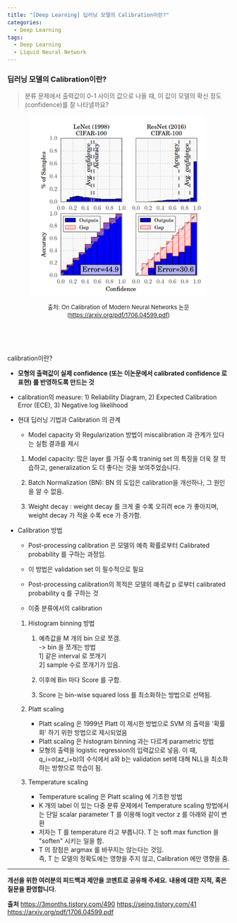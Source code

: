 ```yaml
---
title: "[Deep Learning] 딥러닝 모델의 Calibration이란?"
categories:
  - Deep Learning
tags:
  - Deep Learning
  - Liquid Neural Network
---
```

### 딥러닝 모델의 Calibration이란?


> 분류 문제에서 출력값이 0-1 사이의 값으로 나올 때, 이 값이 모델의 확신 정도(confidence)를 잘 나타낼까요?


<center><img src="/assets/materials/DeepLearning/Calibration/calib_paper.png" align="center" alt="drawing" width="400"/></center>   


<font size="2"><center> 출처: On Calibration of Modern Neural Networks 논문 (https://arxiv.org/pdf/1706.04599.pdf) </center>  </font>   
<br>

<br/>


calibration이란?
- **모형의 출력값이 실제 confidence (또는 이논문에서 calibrated confidence 로 표현) 를 반영하도록 만드는 것**

- calibration의 measure: 1) Reliability Diagram, 2) Expected Calibration Error (ECE), 3) Negative log likelihood  


-  현대 딥러닝 기법과 Calibration 의 관계  

	- Model capacity 와 Regularization 방법이 miscalibration 과 관계가 있다는 실험 결과를 제시  

	1) Model capacity: 많은 layer 를 가질 수록 traninig set 의 특징을 더욱 잘 학습하고, generalization 도 더 좋다는 것을 보여주었습니다.  

	2) Batch Normalization (BN): BN 의 도입은 calibration을 개선하나, 그 원인을 알 수 없음.  

	3) Weight decay : weight decay 를 크게 줄 수록 오히려 ece 가 좋아지며, weight decay 가 적을 수록 ece 가 증가함.  


-  Calibration 방법  
	- Post-processing calibration 은 모델의 예측 확률로부터 Calibrated probability 를 구하는 과정임.  
	- 이 방법은 validation set 이 필수적으로 필요  

	- Post-processing calibration의 목적은 모델의 예측값 p 로부터 calibrated probability q 를 구하는 것  

	- 이중 분류에서의 calibration
	1. Histogram binning 방법  

		1) 예측값을 M 개의 bin 으로 쪼갬.  
    -> bin 을 쪼개는 방법  
    1] 같은 interval 로 쪼개기  
    2] sample 수로 쪼개기가 있음.    

		2) 이후에 Bin 마다 Score 를 구함.  

		3) Score 는 bin-wise squared loss 를 최소화하는 방법으로 선택됨.  


	2. Platt scaling  
		- Platt scaling 은 1999년 Platt 이 제시한 방법으로 SVM 의 출력을 '확률화' 하기 위한 방법으로 제시되었음  
		- Platt scaling 은 histogram binning 과는 다르게 parametric 방법  
		- 모형의 출력을 logistic regression의 입력값으로 넣음. 이 때,
		q_i=σ(az_i+b)의 수식에서 a와 b는 validation set에 대해 NLL을 최소화 하는 방향으로 학습이 됨.  

	3. Temperature scaling
		- Temperature scaling 은 Platt scaling 에 기초한 방법  
		- K 개의 label 이 있는 다중 분류 문제에서 Temperature scaling 방법에서는 단일 scalar parameter T 를 이용해 logit vector z 를 아래와 같이 변환  
		- 저자는 T 를 temperature 라고 부릅니다. T 는 soft max function 을 "soften" 시키는 일을 함.  
		- T 의 장점은 argmax 를 바꾸지는 않는다는 것임.  
		즉, T 는 모델의 정확도에는 영향을 주지 않고, Calibration 에만 영향을 줌.  


----------------


**개선을 위한 여러분의 피드백과 제안을 코멘트로 공유해 주세요.**
**내용에 대한 지적, 혹은 질문을 환영합니다.**  


**출처**
https://3months.tistory.com/490
https://seing.tistory.com/41
https://arxiv.org/pdf/1706.04599.pdf
